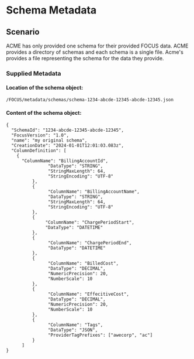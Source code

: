 # Schema Metadata

## Scenario

ACME has only provided one schema for their provided FOCUS data. ACME provides a directory of schemas and each schema is a single file. Acme's provides a file representing the schema for the data they provide.

### Supplied Metadata

#### Location of the schema object:

```
/FOCUS/metadata/schemas/schema-1234-abcde-12345-abcde-12345.json
```

#### Content of the schema object: 

```
{
  "SchemaId": "1234-abcde-12345-abcde-12345",
  "FocusVersion": "1.0",
  "name": "my original schema",
  "CreationDate": "2024-01-01T12:01:03.083z",
  "ColumnDefinition": [
    {
      "ColumnName": "BillingAccountId",
                "DataType": "STRING",
                "StringMaxLength": 64,
                "StringEncoding": "UTF-8"
          },
          {
                "ColumnName": "BillingAccountName",
                "DataType": "STRING",
                "StringMaxLength": 64,
                "StringEncoding": "UTF-8"
          },
          {
               "ColumnName": "ChargePeriodStart",
               "DataType": "DATETIME"
          },
          {
                "ColumnName": "ChargePeriodEnd",
                "DataType": "DATETIME"
          },
          {
                "ColumnName": "BilledCost",
                "DataType": "DECIMAL",
                "NumericPrecision": 20,
                "NumberScale": 10
          },
          {
                "ColumnName": "EffecitiveCost",
                "DataType": "DECIMAL",
                "NumericPrecision": 20,
                "NumberScale": 10
          },
          {
                "ColumnName": "Tags",
                "DataType": "JSON",
                "ProviderTagPrefixes": ["awecorp", "ac"]
          }
      ]
} 
```
